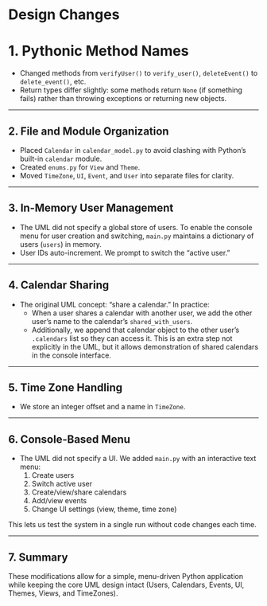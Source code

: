 # Design Changes
# 1. Pythonic Method Names

- Changed methods from `verifyUser()` to `verify_user()`, `deleteEvent()` to `delete_event()`, etc.  
- Return types differ slightly: some methods return `None` (if something fails) rather than throwing exceptions or returning new objects.

---

## 2. File and Module Organization

- Placed `Calendar` in `calendar_model.py` to avoid clashing with Python’s built-in `calendar` module.
- Created `enums.py` for `View` and `Theme`.
- Moved `TimeZone`, `UI`, `Event`, and `User` into separate files for clarity.

---

## 3. In-Memory User Management

- The UML did not specify a global store of users. To enable the console menu for user creation and switching, `main.py` maintains a dictionary of users (`users`) in memory.
- User IDs auto-increment. We prompt to switch the “active user.”

---

## 4. Calendar Sharing

- The original UML concept: “share a calendar.” In practice:
  - When a user shares a calendar with another user, we add the other user’s name to the calendar’s `shared_with_users`.
  - Additionally, we append that calendar object to the other user’s `.calendars` list so they can access it. This is an extra step not explicitly in the UML, but it allows demonstration of shared calendars in the console interface.

---

## 5. Time Zone Handling

- We store an integer offset and a name in `TimeZone`.

---

## 6. Console-Based Menu

- The UML did not specify a UI. We added `main.py` with an interactive text menu:
  1. Create users
  2. Switch active user
  3. Create/view/share calendars
  4. Add/view events
  5. Change UI settings (view, theme, time zone)

This lets us test the system in a single run without code changes each time.

---

## 7. Summary

These modifications allow for a simple, menu-driven Python application while keeping the core UML design intact (Users, Calendars, Events, UI, Themes, Views, and TimeZones).